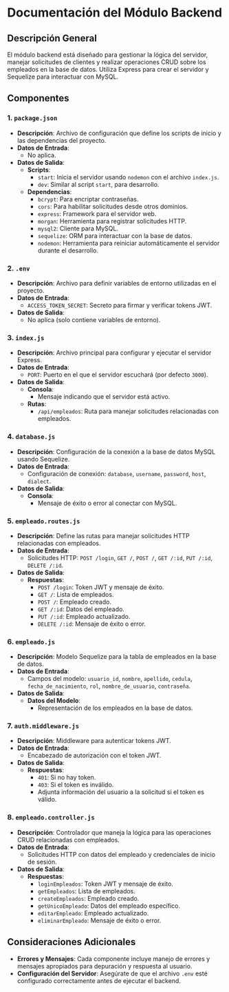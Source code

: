 # Documentación del Módulo Backend

## Descripción General
El módulo backend está diseñado para gestionar la lógica del servidor, manejar solicitudes de clientes y realizar operaciones CRUD sobre los empleados en la base de datos. Utiliza Express para crear el servidor y Sequelize para interactuar con MySQL.

## Componentes

### 1. `package.json`
- **Descripción**: Archivo de configuración que define los scripts de inicio y las dependencias del proyecto.
- **Datos de Entrada**: 
  - No aplica.
- **Datos de Salida**: 
  - **Scripts**:
    - `start`: Inicia el servidor usando `nodemon` con el archivo `index.js`.
    - `dev`: Similar al script `start`, para desarrollo.
  - **Dependencias**:
    - `bcrypt`: Para encriptar contraseñas.
    - `cors`: Para habilitar solicitudes desde otros dominios.
    - `express`: Framework para el servidor web.
    - `morgan`: Herramienta para registrar solicitudes HTTP.
    - `mysql2`: Cliente para MySQL.
    - `sequelize`: ORM para interactuar con la base de datos.
    - `nodemon`: Herramienta para reiniciar automáticamente el servidor durante el desarrollo.

### 2. `.env`
- **Descripción**: Archivo para definir variables de entorno utilizadas en el proyecto.
- **Datos de Entrada**:
  - `ACCESS_TOKEN_SECRET`: Secreto para firmar y verificar tokens JWT.
- **Datos de Salida**:
  - No aplica (solo contiene variables de entorno).

### 3. `index.js`
- **Descripción**: Archivo principal para configurar y ejecutar el servidor Express.
- **Datos de Entrada**: 
  - `PORT`: Puerto en el que el servidor escuchará (por defecto `3000`).
- **Datos de Salida**:
  - **Consola**:
    - Mensaje indicando que el servidor está activo.
  - **Rutas**:
    - `/api/empleados`: Ruta para manejar solicitudes relacionadas con empleados.

### 4. `database.js`
- **Descripción**: Configuración de la conexión a la base de datos MySQL usando Sequelize.
- **Datos de Entrada**:
  - Configuración de conexión: `database`, `username`, `password`, `host`, `dialect`.
- **Datos de Salida**:
  - **Consola**:
    - Mensaje de éxito o error al conectar con MySQL.

### 5. `empleado.routes.js`
- **Descripción**: Define las rutas para manejar solicitudes HTTP relacionadas con empleados.
- **Datos de Entrada**:
  - Solicitudes HTTP: `POST /login`, `GET /`, `POST /`, `GET /:id`, `PUT /:id`, `DELETE /:id`.
- **Datos de Salida**:
  - **Respuestas**:
    - `POST /login`: Token JWT y mensaje de éxito.
    - `GET /`: Lista de empleados.
    - `POST /`: Empleado creado.
    - `GET /:id`: Datos del empleado.
    - `PUT /:id`: Empleado actualizado.
    - `DELETE /:id`: Mensaje de éxito o error.

### 6. `empleado.js`
- **Descripción**: Modelo Sequelize para la tabla de empleados en la base de datos.
- **Datos de Entrada**:
  - Campos del modelo: `usuario_id`, `nombre`, `apellido`, `cedula`, `fecha_de_nacimiento`, `rol`, `nombre_de_usuario`, `contraseña`.
- **Datos de Salida**:
  - **Datos del Modelo**:
    - Representación de los empleados en la base de datos.

### 7. `auth.middleware.js`
- **Descripción**: Middleware para autenticar tokens JWT.
- **Datos de Entrada**:
  - Encabezado de autorización con el token JWT.
- **Datos de Salida**:
  - **Respuestas**:
    - `401`: Si no hay token.
    - `403`: Si el token es inválido.
    - Adjunta información del usuario a la solicitud si el token es válido.

### 8. `empleado.controller.js`
- **Descripción**: Controlador que maneja la lógica para las operaciones CRUD relacionadas con empleados.
- **Datos de Entrada**:
  - Solicitudes HTTP con datos del empleado y credenciales de inicio de sesión.
- **Datos de Salida**:
  - **Respuestas**:
    - `loginEmpleados`: Token JWT y mensaje de éxito.
    - `getEmpleados`: Lista de empleados.
    - `createEmpleados`: Empleado creado.
    - `getUnicoEmpleado`: Datos del empleado específico.
    - `editarEmpleado`: Empleado actualizado.
    - `eliminarEmpleado`: Mensaje de éxito o error.

## Consideraciones Adicionales
- **Errores y Mensajes**: Cada componente incluye manejo de errores y mensajes apropiados para depuración y respuesta al usuario.
- **Configuración del Servidor**: Asegúrate de que el archivo `.env` esté configurado correctamente antes de ejecutar el backend.

